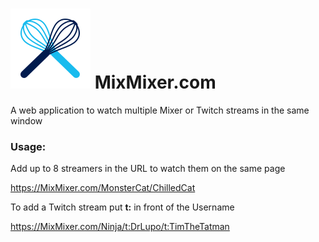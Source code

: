 # ![MixMixer logo](https://raw.githubusercontent.com/MvEerd/MixMixer.com/master/public/mstile-70x70.png) MixMixer.com

A web application to watch multiple Mixer or Twitch streams in the same window

### Usage:
Add up to 8 streamers in the URL to watch them on the same page

https://MixMixer.com/MonsterCat/ChilledCat

To add a Twitch stream put **t:** in front of the Username

https://MixMixer.com/Ninja/t:DrLupo/t:TimTheTatman
